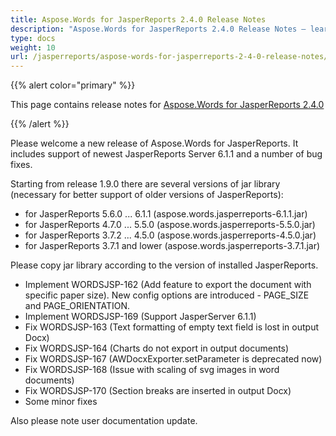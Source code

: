 ```yaml
---
title: Aspose.Words for JasperReports 2.4.0 Release Notes
description: "Aspose.Words for JasperReports 2.4.0 Release Notes – learn about the latest updates and fixes."
type: docs
weight: 10
url: /jasperreports/aspose-words-for-jasperreports-2-4-0-release-notes/
---
```


{{% alert color="primary" %}} 

This page contains release notes for [Aspose.Words for JasperReports 2.4.0](http://www.aspose.com/downloads/words/jasperreports/new-releases/aspose.words-for-jasperreports-2.4.0/)

{{% /alert %}} 

Please welcome a new release of Aspose.Words for JasperReports. It includes support of newest JasperReports Server 6.1.1 and a number of bug fixes.

Starting from release 1.9.0 there are several versions of jar library (necessary for better support of older versions of JasperReports):

- for JasperReports 5.6.0 ... 6.1.1 (aspose.words.jasperreports-6.1.1.jar)
- for JasperReports 4.7.0 ... 5.5.0 (aspose.words.jasperreports-5.5.0.jar)
- for JasperReports 3.7.2 ... 4.5.0 (aspose.words.jasperreports-4.5.0.jar)
- for JasperReports 3.7.1 and lower (aspose.words.jasperreports-3.7.1.jar)

Please copy jar library according to the version of installed JasperReports.

- Implement WORDSJSP-162 (Add feature to export the document with specific paper size). New config options are introduced - PAGE_SIZE and PAGE_ORIENTATION.
- Implement WORDSJSP-169 (Support JasperServer 6.1.1)
- Fix WORDSJSP-163 (Text formatting of empty text field is lost in output Docx)
- Fix WORDSJSP-164 (Charts do not export in output documents)
- Fix WORDSJSP-167 (AWDocxExporter.setParameter is deprecated now)
- Fix WORDSJSP-168 (Issue with scaling of svg images in word documents)
- Fix WORDSJSP-170 (Section breaks are inserted in output Docx)
- Some minor fixes

Also please note user documentation update.
